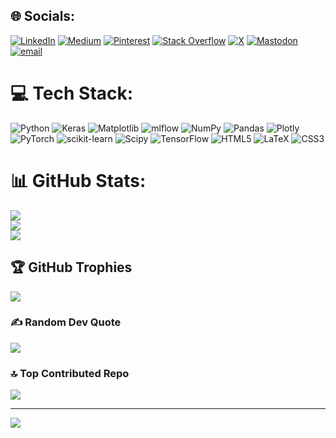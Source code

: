 
## 🌐 Socials:
[![LinkedIn](https://img.shields.io/badge/LinkedIn-%230077B5.svg?logo=linkedin&logoColor=white)](https://linkedin.com/in/linkedin.com/in/sohammahajan788) [![Medium](https://img.shields.io/badge/Medium-12100E?logo=medium&logoColor=white)](https://medium.com/@sohammahajan788.medium.com) [![Pinterest](https://img.shields.io/badge/Pinterest-%23E60023.svg?logo=Pinterest&logoColor=white)](https://pinterest.com/https://in.pinterest.com/SohamMahajan788/_profile/) [![Stack Overflow](https://img.shields.io/badge/-Stackoverflow-FE7A16?logo=stack-overflow&logoColor=white)](https://stackoverflow.com/users/https://meta.stackoverflow.com/users/31506972/soham-mahajan) [![X](https://img.shields.io/badge/X-black.svg?logo=X&logoColor=white)](https://x.com/https://x.com/SohamMahajan788) [![Mastodon](https://img.shields.io/badge/-MASTODON-%232B90D9?logo=mastodon&logoColor=white)](https://mastodon.social/@https://mastodon.social/@SohamMahajan) [![email](https://img.shields.io/badge/Email-D14836?logo=gmail&logoColor=white)](mailto:sohammahajan788@gmail.com) 

# 💻 Tech Stack:
![Python](https://img.shields.io/badge/python-3670A0?style=for-the-badge&logo=python&logoColor=ffdd54) ![Keras](https://img.shields.io/badge/Keras-%23D00000.svg?style=for-the-badge&logo=Keras&logoColor=white) ![Matplotlib](https://img.shields.io/badge/Matplotlib-%23ffffff.svg?style=for-the-badge&logo=Matplotlib&logoColor=black) ![mlflow](https://img.shields.io/badge/mlflow-%23d9ead3.svg?style=for-the-badge&logo=numpy&logoColor=blue) ![NumPy](https://img.shields.io/badge/numpy-%23013243.svg?style=for-the-badge&logo=numpy&logoColor=white) ![Pandas](https://img.shields.io/badge/pandas-%23150458.svg?style=for-the-badge&logo=pandas&logoColor=white) ![Plotly](https://img.shields.io/badge/Plotly-%233F4F75.svg?style=for-the-badge&logo=plotly&logoColor=white) ![PyTorch](https://img.shields.io/badge/PyTorch-%23EE4C2C.svg?style=for-the-badge&logo=PyTorch&logoColor=white) ![scikit-learn](https://img.shields.io/badge/scikit--learn-%23F7931E.svg?style=for-the-badge&logo=scikit-learn&logoColor=white) ![Scipy](https://img.shields.io/badge/SciPy-%230C55A5.svg?style=for-the-badge&logo=scipy&logoColor=%white) ![TensorFlow](https://img.shields.io/badge/TensorFlow-%23FF6F00.svg?style=for-the-badge&logo=TensorFlow&logoColor=white) ![HTML5](https://img.shields.io/badge/html5-%23E34F26.svg?style=for-the-badge&logo=html5&logoColor=white) ![LaTeX](https://img.shields.io/badge/latex-%23008080.svg?style=for-the-badge&logo=latex&logoColor=white) ![CSS3](https://img.shields.io/badge/css3-%231572B6.svg?style=for-the-badge&logo=css3&logoColor=white)
# 📊 GitHub Stats:
![](https://github-readme-stats.vercel.app/api?username=SohamMahajan788&theme=dark&hide_border=false&include_all_commits=true&count_private=true)<br/>
![](https://nirzak-streak-stats.vercel.app/?user=SohamMahajan788&theme=dark&hide_border=false)<br/>
![](https://github-readme-stats.vercel.app/api/top-langs/?username=SohamMahajan788&theme=dark&hide_border=false&include_all_commits=true&count_private=true&layout=compact)

## 🏆 GitHub Trophies
![](https://github-profile-trophy.vercel.app/?username=SohamMahajan788&theme=radical&no-frame=false&no-bg=false&margin-w=4)

### ✍️ Random Dev Quote
![](https://quotes-github-readme.vercel.app/api?type=horizontal&theme=radical)

### 🔝 Top Contributed Repo
![](https://github-contributor-stats.vercel.app/api?username=SohamMahajan788&limit=5&theme=dark&combine_all_yearly_contributions=true)

---
[![](https://visitcount.itsvg.in/api?id=SohamMahajan788&icon=5&color=0)](https://visitcount.itsvg.in)

<!-- Proudly created with GPRM ( https://gprm.itsvg.in ) -->
